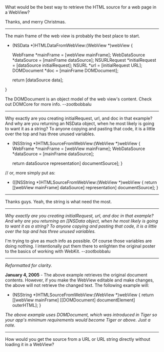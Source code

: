 What would be the best way to retrieve the HTML source for a web page in a WebView?

Thanks, and merry Christmas.

----
 
The main frame of the web view is probably the best place to start.

    
- (NSData *)HTMLDataFromWebView:(WebView *)webView {

    WebFrame *mainFrame = [webView mainFrame];
    WebDataSource *dataSource = [mainFrame dataSource];
    NSURLRequest *initialRequest = [dataSource initialRequest];
    NSURL *url = [initialRequest URL];
    DOMDocument *doc = [mainFrame DOMDocument];

    return [dataSource data];

}


The DOMDocument is an object model of the web view's content. Check out DOMCore for more info. --zootbobbalu

----
Why exactly are you creating initialRequest, url, and doc in that example? And why are you returning an NSData object, when he most likely is going to want it as a string?  To anyone copying and pasting that code, it is a little over the top and has three unused variables.

    
- (NSString *)HTMLSourceFromWebView:(WebView *)webView {
    WebFrame *mainFrame = [webView mainFrame];
    WebDataSource *dataSource = [mainFrame dataSource];
    
    return dataSource representation] documentSource];
}

// or, more simply put as:

- ([[NSString *)HTMLSourceFromWebView:(WebView *)webView {
    return [[webView mainFrame] dataSource] representation] documentSource];
}


----

Thanks guys. Yeah, the string is what need the most.


----

*Why exactly are you creating initialRequest, url, and doc in that example? And why are you returning an [[NSData object, when he most likely is going to want it as a string?  To anyone copying and pasting that code, it is a little over the top and has three unused variables.*

I'm trying to give as much info as possible. Of course those variables are doing nothing. I intentionally put them there to enlighten the original poster to the basics of working with WebKit. --zootbobbalu

----
*Reformatted for clarity.*

**January 4, 2005** - The above example retrieves the original document contents. However, if you make the WebView editable and make changes, the above will not retrieve the changed text. The following example will:

    
- (NSString *)HTMLSourceFromWebView:(WebView *)webView
{
    return [[webView mainFrame] [[DOMDocument] documentElement] outerHTML];
}


*The above example uses DOMDocument, which was introduced in Tiger so your app's minimum requirements would become Tiger or above.  Just a note.*

----
How would you get the source from a URL or URL string directly without loading it in a WebView?
